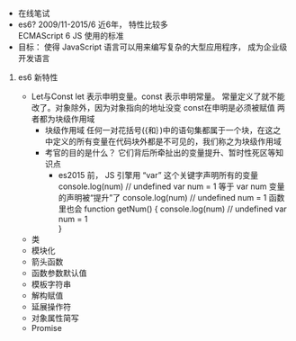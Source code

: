 - 在线笔试
- es6?  2009/11-2015/6  近6年， 特性比较多  
    ECMAScript 6  JS 使用的标准
- 目标： 使得 JavaScript 语言可以用来编写复杂的大型应用程序， 成为企业级开发语言

1. es6 新特性

    - Let与Const
        let 表示申明变量。const 表示申明常量。
        常量定义了就不能改了。对象除外，因为对象指向的地址没变
        const在申明是必须被赋值
        两者都为块级作用域
        - 块级作用域
            任何一对花括号({和｝)中的语句集都属于一个块，在这之中定义的所有变量在代码块外都是不可见的，我们称之为块级作用域
        - 考官的目的是什么？
            它们背后所牵扯出的变量提升、暂时性死区等知识点
            - es2015 前， JS 引擎用 “var” 这个关键字声明所有的变量
                console.log(num) // undefined
                var num = 1
                等于
                var num  变量的声明被“提升”了
                console.log(num) // undefined
                num = 1
                函数里也会
                function getNum() {
                    console.log(num) // undefined
                    var num = 1  
                }
    - 类
    - 模块化
    - 箭头函数
    - 函数参数默认值
    - 模板字符串
    - 解构赋值
    - 延展操作符
    - 对象属性简写
    - Promise
    